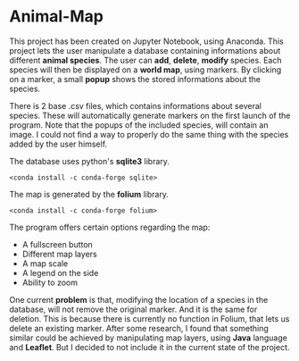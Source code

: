 # Animal-Map

This project has been created on Jupyter Notebook, using Anaconda.
This project lets the user manipulate a database containing informations about different **animal species**. The user can **add**, **delete**, **modify** species. Each species will then be displayed on a **world map**, using markers. By clicking on a marker, a small **popup** shows the stored informations about the species.

There is 2 base .csv files, which contains informations about several species. These will automatically generate markers on the first launch of the program. Note that the popups of the included species, will contain an image. I could not find a way to properly do the same thing with the species added by the user himself.

The database uses python's **sqlite3** library.

`<conda install -c conda-forge sqlite>`

The map is generated by the **folium** library.

`<conda install -c conda-forge folium>`

The program offers certain options regarding the map:
* A fullscreen button
* Different map layers
* A map scale
* A legend on the side
* Ability to zoom

One current **problem** is that, modifying the location of a species in the database, will not remove the original marker. And it is the same for deletion. This is because there is currently no function in Folium, that lets us delete an existing marker. After some research, I found that something similar could be achieved by manipulating map layers, using **Java** language and **Leaflet**. But I decided to not include it in the current state of the project.

